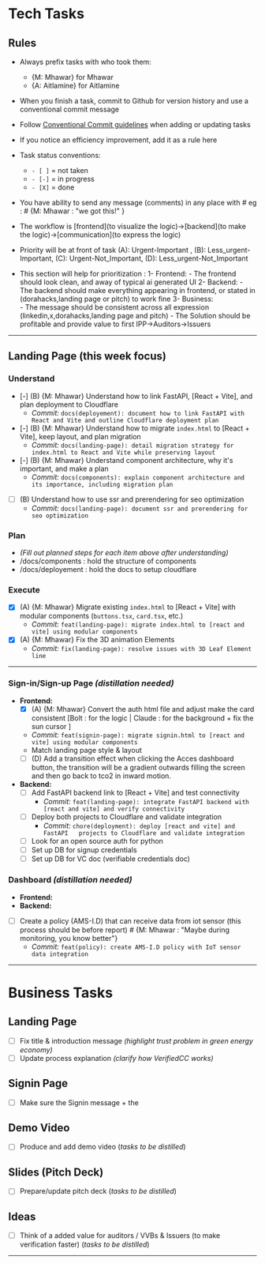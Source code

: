 # Tech Tasks

## Rules

- Always prefix tasks with who took them:
  - {M: Mhawar} for Mhawar
  - {A: Aitlamine} for Aitlamine
- When you finish a task, commit to Github for version history and use a conventional commit message
- Follow [Conventional Commit guidelines](https://www.conventionalcommits.org/en/v1.0.0/) when adding or updating tasks
- If you notice an efficiency improvement, add it as a rule here
- Task status conventions:
  - `- [ ]` = not taken
  - `- [-]` = in progress
  - `- [X]` = done
- You have ability to send any message (comments) in any place with # eg : # {M: Mhawar : "we got this!" }
- The workflow is [frontend](to visualize the logic)->[backend](to make the logic)->[communication](to express the logic)
- Priority will be at front of task (A): Urgent-Important , (B): Less_urgent-Important, (C): Urgent-Not_Important, (D): Less_urgent-Not_Important

- This section will help for prioritization :
 1- Frontend: 
              - The frontend should look clean, and away of typical ai generated UI 
 2- Backend: 
              - The backend should make everything appearing in frontend, or stated in (dorahacks,landing page or pitch) to work fine
 3- Business:  
              - The message should be consistent across all expression  (linkedin,x,dorahacks,landing page and pitch)
              - The Solution should be profitable and provide value to first IPP->Auditors->Issuers 

---

## Landing Page (this week focus)

### Understand

- [-] (B) {M: Mhawar} Understand how to link FastAPI, [React + Vite], and plan deployment to Cloudflare
  - _Commit:_ `docs(deployement): document how to link FastAPI with React and Vite and outline Cloudflare deployment plan`
- [-] (B) {M: Mhawar} Understand how to migrate `index.html` to [React + Vite], keep layout, and plan migration
  - _Commit:_ `docs(landing-page): detail migration strategy for index.html to React and Vite while preserving layout`
- [-] (B) {M: Mhawar} Understand component architecture, why it's important, and make a plan
  - _Commit:_ `docs(components): explain component architecture and its importance, including migration plan`
- [ ] (B) Understand how to use ssr and prerendering for seo optimization
  - _Commit:_ `docs(landing-page): document ssr and prerendering for seo optimization`

### Plan

- _(Fill out planned steps for each item above after understanding)_
- /docs/components : hold the structure of components
- /docs/deployement : hold the docs to setup cloudflare

### Execute

- [x] (A) {M: Mhawar} Migrate existing `index.html` to [React + Vite] with modular components (`buttons.tsx`, `card.tsx`, etc.)
  - _Commit:_ `feat(landing-page): migrate index.html to [react and vite] using modular components`
- [x] (A) {M: Mhawar} Fix the 3D animation Elements
  - _Commit:_ `fix(landing-page): resolve issues with 3D Leaf Element line`

---

### Sign-in/Sign-up Page _(distillation needed)_

- **Frontend:**
  - [x] (A) {M: Mhawar} Convert the auth html file and adjust make the card consistent [Bolt : for the logic | Claude : for the background + fix the sun cursor ]
  - _Commit:_ `feat(signin-page): migrate signin.html to [react and vite] using modular components`
  - Match landing page style & layout
  - [ ] (D) Add a transition effect when clicking the Acces dashboard button, the transition will be a gradient outwards filling the screen and then go back to tco2 in inward motion.
  
- **Backend:**
  - [ ] Add FastAPI backend link to [React + Vite] and test connectivity
    - _Commit:_ `feat(landing-page): integrate FastAPI backend with [react and vite] and verify connectivity`
  - [ ] Deploy both projects to Cloudflare and validate integration
    - _Commit:_ `chore(deployment): deploy [react and vite] and FastAPI   projects to Cloudflare and validate integration`
  - [ ] Look for an open source auth for python
  - [ ] Set up DB for signup credentials
  - [ ] Set up DB for VC doc (verifiable credentials doc)

### Dashboard _(distillation needed)_

- **Frontend:**
- **Backend:**
- [ ] Create a policy (AMS-I.D) that can receive data from iot sensor (this process should be before report) # {M: Mhawar : "Maybe during monitoring, you know better"}
  - _Commit:_ `feat(policy): create AMS-I.D policy with IoT sensor data integration`
---

# Business Tasks

## Landing Page

- [ ] Fix title & introduction message _(highlight trust problem in green energy economy)_
- [ ] Update process explanation _(clarify how VerifiedCC works)_

## Signin Page
- [ ] Make sure the Signin message + the 


## Demo Video

- [ ] Produce and add demo video (_tasks to be distilled_)

## Slides (Pitch Deck)

- [ ] Prepare/update pitch deck (_tasks to be distilled_)

## Ideas

- [ ] Think of a added value for auditors / VVBs & Issuers (to make verification faster) (_tasks to be distilled_)

---
